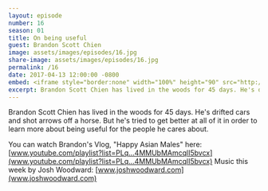 ```yaml
---
layout: episode
number: 16
season: 01
title: On being useful
guest: Brandon Scott Chien
image: assets/images/episodes/16.jpg
share-image: assets/images/episodes/16.jpg
permalink: /16
date: 2017-04-13 12:00:00 -0800
embed: <iframe style="border:none" width="100%" height="90" src="http://html5-player.libsyn.com/embed/episode/id/5265438/height/90/theme/custom/autoplay/no/autonext/no/thumbnail/yes/preload/no/no_addthis/no/direction/backward/render-playlist/no/custom-color/65C29B/"  scrolling="no"  allowfullscreen webkitallowfullscreen mozallowfullscreen oallowfullscreen msallowfullscreen></iframe>
excerpt: Brandon Scott Chien has lived in the woods for 45 days. He's drifted cars and shot arrows off a horse. But he's tried to get better at all of it in order to learn more about being useful for the people he cares about.
---
```


Brandon Scott Chien has lived in the woods for 45 days. He's drifted cars and shot arrows off a horse. But he's tried to get better at all of it in order to learn more about being useful for the people he cares about.

You can watch Brandon's Vlog, "Happy Asian Males" here: [www.youtube.com/playlist?list=PLq…4MMUbMAmcqlI5bvcx](www.youtube.com/playlist?list=PLq…4MMUbMAmcqlI5bvcx)
Music this week by Josh Woodward: [www.joshwoodward.com](www.joshwoodward.com)
